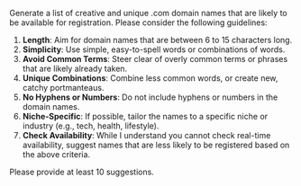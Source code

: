 Generate a list of creative and unique .com domain names that are likely to be available for registration. Please consider the following guidelines:

1. **Length**: Aim for domain names that are between 6 to 15 characters long.
2. **Simplicity**: Use simple, easy-to-spell words or combinations of words.
3. **Avoid Common Terms**: Steer clear of overly common terms or phrases that are likely already taken.
4. **Unique Combinations**: Combine less common words, or create new, catchy portmanteaus.
5. **No Hyphens or Numbers**: Do not include hyphens or numbers in the domain names.
6. **Niche-Specific**: If possible, tailor the names to a specific niche or industry (e.g., tech, health, lifestyle).
7. **Check Availability**: While I understand you cannot check real-time availability, suggest names that are less likely to be registered based on the above criteria.

Please provide at least 10 suggestions.